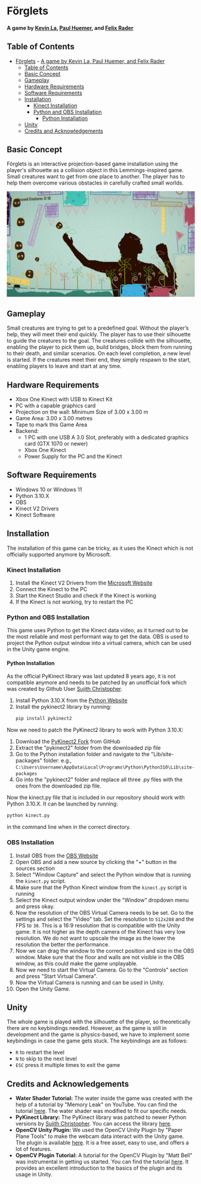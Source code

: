 # Förglets
#### A game by [Kevin La](https://github.com/FairySworder), [Paul Huemer](https://github.com/Paul-Huemer), and [Felix Rader](https://github.com/s1910238061)

## Table of Contents
- [Förglets](#förglets)
      - [A game by Kevin La, Paul Huemer, and Felix Rader](#a-game-by-kevin-la-paul-huemer-and-felix-rader)
  - [Table of Contents](#table-of-contents)
  - [Basic Concept](#basic-concept)
  - [Gameplay](#gameplay)
  - [Hardware Requirements](#hardware-requirements)
  - [Software Requirements](#software-requirements)
  - [Installation](#installation)
    - [Kinect Installation](#kinect-installation)
    - [Python and OBS Installation](#python-and-obs-installation)
      - [Python Installation](#python-installation)
  - [Unity](#unity)
  - [Credits and Acknowledgements](#credits-and-acknowledgements)

## Basic Concept
Förglets is an interactive projection-based game installation using the player's silhouette as a collision object in this Lemmings-inspired game. Small creatures want to get from one place to another. The player has to help them overcome various obstacles in carefully crafted small worlds.

![Förglets](images/Screenshot.png)

## Gameplay
Small creatures are trying to get to a predefined goal. Without the player’s help, they will meet their end quickly. The player has to use their silhouette to guide the creatures to the goal. The creatures collide with the silhouette, enabling the player to pick them up, build bridges, block them from running to their death, and similar scenarios. On each level completion, a new level is started. If the creatures meet their end, they simply respawn to the start, enabling players to leave and start at any time.

## Hardware Requirements
- Xbox One Kinect with USB to Kinect Kit
- PC with a capable graphics card
- Projection on the wall: Minimum Size of 3.00 x 3.00 m
- Game Area: 3.00 x 3.00 metres
- Tape to mark this Game Area
- Backend:
  - 1 PC with one USB A 3.0 Slot, preferably with a dedicated graphics card (GTX 1070 or newer)
  - Xbox One Kinect
  - Power Supply for the PC and the Kinect

## Software Requirements
- Windows 10 or Windows 11
- Python 3.10.X
- OBS
- Kinect V2 Drivers
- Kinect Software

## Installation
The installation of this game can be tricky, as it uses the Kinect which is not officially supported anymore by Microsoft.

### Kinect Installation
1. Install the Kinect V2 Drivers from the [Microsoft Website](https://www.microsoft.com/en-us/download/details.aspx?id=44561)
2. Connect the Kinect to the PC
3. Start the Kinect Studio and check if the Kinect is working
4. If the Kinect is not working, try to restart the PC

### Python and OBS Installation
This game uses Python to get the Kinect data video, as it turned out to be the most reliable and most performant way to get the data. OBS is used to project the Python output window into a virtual camera, which can be used in the Unity game engine.

#### Python Installation
As the official PyKinect library was last updated 8 years ago, it is not compatible anymore and needs to be patched by an unofficial fork which was created by Github User [Sujith Christopher](https://github.com/SujithChristopher).

1. Install Python 3.10.X from the [Python Website](https://www.python.org/downloads/)
2. Install the pykinect2 library by running:
    ```sh
    pip install pykinect2
    ```

Now we need to patch the PyKinect2 library to work with Python 3.10.X:

1. Download the [PyKinect2 Fork](https://github.com/SujithChristopher/PyKinect2) from GitHub
2. Extract the "pykinect2" folder from the downloaded zip file
3. Go to the Python installation folder and navigate to the "Lib/site-packages" folder: e.g., `C:\Users\Username\AppData\Local\Programs\Python\Python310\Lib\site-packages`
4. Go into the "pykinect2" folder and replace all three .py files with the ones from the downloaded zip file.

Now the kinect.py file that is included in our repository should work with Python 3.10.X. It can be launched by running:
```sh
python kinect.py
``` 
in the command line when in the correct directory.

### OBS Installation
1. Install OBS from the [OBS Website](https://obsproject.com/)
2. Open OBS and add a new source by clicking the "+" button in the sources section
3. Select "Window Capture" and select the Python window that is running the `kinect.py` script.
4. Make sure that the Python Kinect window from the `kinect.py` script is running
5. Select the Kinect output window under the "Window" dropdown menu and press okay.
6. Now the resolution of the OBS Virtual Camera needs to be set. Go to the settings and select the "Video" tab. Set the resolution to `512x288` and the FPS to `30`. This is a 16:9 resolution that is compatible with the Unity game. It is not higher as the depth camera of the Kinect has very low resolution. We do not want to upscale the image as the lower the resolution the better the performance.
7. Now we can drag the window to the correct position and size in the OBS window. Make sure that the floor and walls are not visible in the OBS window, as this could make the game unplayable.
8. Now we need to start the Virtual Camera. Go to the "Controls" section and press "Start Virtual Camera".
9. Now the Virtual Camera is running and can be used in Unity.
10. Open the Unity Game.

## Unity
The whole game is played with the silhouette of the player, so theoretically there are no keybindings needed. However, as the game is still in development and the game is physics-based, we have to implement some keybindings in case the game gets stuck. The keybindings are as follows:
- `R` to restart the level
- `N` to skip to the next level
- `ESC` press it multiple times to exit the game

## Credits and Acknowledgements
- **Water Shader Tutorial:** The water inside the game was created with the help of a tutorial by "Memory Leak" on YouTube. You can find the tutorial [here](https://www.youtube.com/watch?v=69sBjqMtZCc&t=334s&pp=ygUOMmQgd2F0ZXIgdW5pdHk%3D). The water shader was modified to fit our specific needs.
- **PyKinect Library:** The PyKinect library was patched to newer Python versions by [Sujith Christopher](https://github.com/SujithChristopher). You can access the library [here](https://github.com/SujithChristopher/PyKinect2).
- **OpenCV Unity Plugin:** We used the OpenCV Unity Plugin by "Paper Plane Tools" to make the webcam data interact with the Unity game. The plugin is available [here](https://assetstore.unity.com/packages/tools/integration/opencv-plus-unity-85928). It is a free asset, easy to use, and offers a lot of features.
- **OpenCV Plugin Tutorial:** A tutorial for the OpenCV Plugin by "Matt Bell" was instrumental in getting us started. You can find the tutorial [here](https://www.youtube.com/watch?v=ZV5eejYG6NI). It provides an excellent introduction to the basics of the plugin and its usage in Unity.
